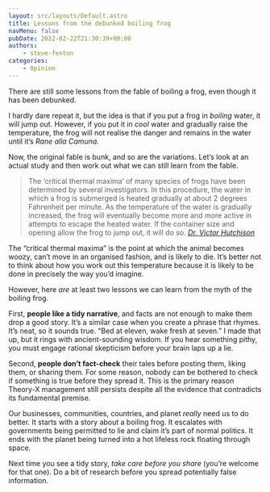 ```yaml
---
layout: src/layouts/Default.astro
title: Lessons from the debunked boiling frog
navMenu: false
pubDate: 2022-02-22T21:30:39+00:00
authors:
    - steve-fenton
categories:
    - Opinion
---
```


There are still some lessons from the fable of boiling a frog, even though it has been debunked.

I hardly dare repeat it, but the idea is that if you put a frog in *boiling* water, it will jump out. However, if you put it in *cool* water and gradually raise the temperature, the frog will not realise the danger and remains in the water until it’s *Rane alla Camuna*.

Now, the original fable is bunk, and so are the variations. Let’s look at an actual study and then work out what we can still learn from the fable.

> The ‘critical thermal maxima’ of many species of frogs have been determined by several investigators. In this procedure, the water in which a frog is submerged is heated gradually at about 2 degrees Fahrenheit per minute. As the temperature of the water is gradually increased, the frog will eventually become more and more active in attempts to escape the heated water. If the container size and opening allow the frog to jump out, it will do so. <cite> [Dr. Victor Hutchison](https://archive-srel.uga.edu/outreach/ecoviews/ecoview071223.htm)</cite>

The “critical thermal maxima” is the point at which the animal becomes woozy, can’t move in an organised fashion, and is likely to die. It’s better not to think about how you work out this temperature because it is likely to be done in precisely the way you’d imagine.

However, here *are* at least two lessons we can learn from the myth of the boiling frog.

First, **people like a tidy narrative**, and facts are not enough to make them drop a good story. It’s a similar case when you create a phrase that rhymes. It’s neat, so it sounds true. “Bed at eleven, wake fresh at seven.” I made that up, but it rings with ancient-sounding wisdom. If you hear something pithy, you must engage rational skepticism before your brain laps up a lie.

Second, **people don’t fact-check** their tales before posting them, liking them, or sharing them. For some reason, nobody can be bothered to check if something is true before they spread it. This is the primary reason Theory-X management still persists despite all the evidence that contradicts its fundamental premise.

Our businesses, communities, countries, and planet *really* need us to do better. It starts with a story about a boiling frog. It escalates with governments being permitted to lie and claim it’s part of normal politics. It ends with the planet being turned into a hot lifeless rock floating through space.

Next time you see a tidy story, *take care before you share* (you’re welcome for that one). Do a bit of research before you spread potentially false information.